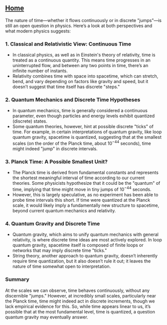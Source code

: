 [Home](https://github.com/cpsource/UFT)
---

The nature of time—whether it flows continuously or in discrete "jumps"—is still an open question in physics. Here’s a look at both perspectives and what modern physics suggests:

### 1. **Classical and Relativistic View: Continuous Time**
   - In classical physics, as well as in Einstein's theory of relativity, time is treated as a continuous quantity. This means time progresses in an uninterrupted flow, and between any two points in time, there’s an infinite number of instants.
   - Relativity combines time with space into spacetime, which can stretch, bend, and vary depending on factors like gravity and speed, but it doesn’t suggest that time itself has discrete "steps."

### 2. **Quantum Mechanics and Discrete Time Hypotheses**
   - In quantum mechanics, time is generally considered a continuous parameter, even though particles and energy levels exhibit quantized (discrete) states.
   - Some quantum theories, however, hint at possible discrete "ticks" of time. For example, in certain interpretations of quantum gravity, like loop quantum gravity, spacetime is quantized, suggesting that at the smallest scales (on the order of the Planck time, about $10^{-44}$ seconds), time might indeed "jump" in discrete intervals.

### 3. **Planck Time: A Possible Smallest Unit?**
   - The Planck time is derived from fundamental constants and represents the shortest meaningful interval of time according to our current theories. Some physicists hypothesize that it could be the "quantum" of time, implying that time might move in tiny jumps of $10^{-44}$ seconds.
   - However, this is largely speculative, as no experiment has been able to probe time intervals this short. If time were quantized at the Planck scale, it would likely imply a fundamentally new structure to spacetime, beyond current quantum mechanics and relativity.

### 4. **Quantum Gravity and Discrete Time**
   - Quantum gravity, which aims to unify quantum mechanics with general relativity, is where discrete time ideas are most actively explored. In loop quantum gravity, spacetime itself is composed of finite loops or networks that may imply discrete time "ticks."
   - String theory, another approach to quantum gravity, doesn’t inherently require time quantization, but it also doesn’t rule it out; it leaves the nature of time somewhat open to interpretation.

### Summary
At the scales we can observe, time behaves continuously, without any discernible "jumps." However, at incredibly small scales, particularly near the Planck time, time might indeed act in discrete increments, though we lack empirical evidence for this. So, while time appears linear to us, it’s possible that at the most fundamental level, time is quantized, a question quantum gravity may eventually answer.

